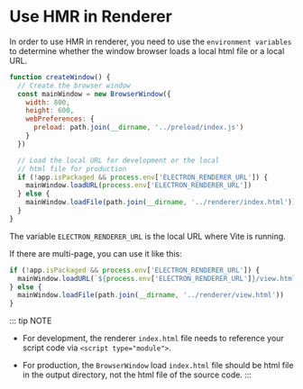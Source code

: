 # Use HMR in Renderer

In order to use HMR in renderer, you need to use the `environment variables` to determine whether the window browser loads a local html file or a local URL.

```js
function createWindow() {
  // Create the browser window
  const mainWindow = new BrowserWindow({
    width: 800,
    height: 600,
    webPreferences: {
      preload: path.join(__dirname, '../preload/index.js')
    }
  })

  // Load the local URL for development or the local
  // html file for production
  if (!app.isPackaged && process.env['ELECTRON_RENDERER_URL']) {
    mainWindow.loadURL(process.env['ELECTRON_RENDERER_URL'])
  } else {
    mainWindow.loadFile(path.join(__dirname, '../renderer/index.html'))
  }
}
```

The variable `ELECTRON_RENDERER_URL` is the local URL where Vite is running.

If there are multi-page, you can use it like this:

```js
if (!app.isPackaged && process.env['ELECTRON_RENDERER_URL']) {
  mainWindow.loadURL(`${process.env['ELECTRON_RENDERER_URL']}/view.html`)
} else {
  mainWindow.loadFile(path.join(__dirname, '../renderer/view.html'))
}
```

::: tip NOTE
- For development, the renderer `index.html` file needs to reference your script code via `<script type="module">`.

- For production, the `BrowserWindow` load `index.html` file should be html file in the output directory, not the html file of the source code.
:::
